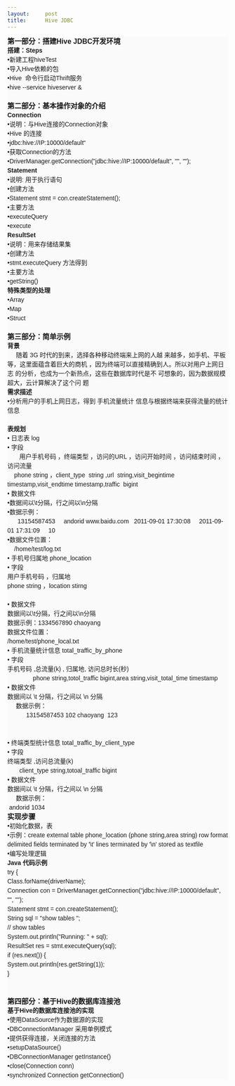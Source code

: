 ```yaml
---
layout:     post
title:      Hive JDBC
---
```

<div id="article_content" class="article_content clearfix csdn-tracking-statistics" data-pid="blog" data-mod="popu_307" data-dsm="post">
								            <link rel="stylesheet" href="https://csdnimg.cn/release/phoenix/template/css/ck_htmledit_views-f76675cdea.css">
						<div class="htmledit_views" id="content_views">
                
<div style="border-width:0px;overflow:hidden;font-family:verdana, arial, helvetica, sans-serif;line-height:21px;background-color:rgb(250,250,250);">
<span class="bold" style="font-size:16px;font-weight:bold;">第一部分：搭建Hive JDBC开发环境</span></div>
<div style="border-width:0px;overflow:hidden;font-family:verdana, arial, helvetica, sans-serif;line-height:21px;background-color:rgb(250,250,250);">
<div class="O" style="border-width:0px;overflow:hidden;">
<span class="bold" style="font-weight:bold;">搭建：<span lang="en-us" xml:lang="en-us">Steps</span></span></div>
<div class="O" style="border-width:0px;overflow:hidden;">
<div class="O" style="border-width:0px;overflow:hidden;">
•新建工程hiveTest</div>
<div class="O" style="border-width:0px;overflow:hidden;">
•导入Hive依赖的包</div>
<div class="O" style="border-width:0px;overflow:hidden;">
•Hive  命令行启动Thrift服务</div>
<div class="O1" style="border-width:0px;overflow:hidden;">
•hive --service hiveserver &amp;</div>
<div class="O1" style="border-width:0px;overflow:hidden;">
<div class="O" style="border-width:0px;overflow:hidden;">
<div style="border-width:0px;overflow:hidden;">        </div>
<div style="border-width:0px;overflow:hidden;"><span class="bold" style="font-size:16px;font-weight:bold;">第二部分：基本操作对象的介绍</span></div>
<div style="border-width:0px;overflow:hidden;">
<div class="O" style="border-width:0px;overflow:hidden;">
<span class="bold" lang="en-us" style="font-weight:bold;" xml:lang="en-us">Connection</span></div>
</div>
<div style="border-width:0px;overflow:hidden;">
<div class="O" style="border-width:0px;overflow:hidden;">
•说明：与Hive连接的Connection对象</div>
<div class="O" style="border-width:0px;overflow:hidden;">
•Hive 的连接</div>
<div class="O1" style="border-width:0px;overflow:hidden;">
•jdbc:hive://IP:10000/default“</div>
<div class="O" style="border-width:0px;overflow:hidden;">
•获取Connection的方法</div>
<div class="O1" style="border-width:0px;overflow:hidden;">
•DriverManager.getConnection("jdbc:hive://IP:10000/default", "", "");</div>
<div class="O1" style="border-width:0px;overflow:hidden;">
<div class="O" style="border-width:0px;overflow:hidden;">
<span class="bold" lang="en-us" style="font-weight:bold;" xml:lang="en-us">Statement</span></div>
<div style="border-width:0px;overflow:hidden;">
<div class="O" style="border-width:0px;overflow:hidden;">
•说明: 用于执行语句</div>
<div class="O" style="border-width:0px;overflow:hidden;">
•创建方法</div>
<div class="O1" style="border-width:0px;overflow:hidden;">
•Statement stmt = con.createStatement();</div>
<div class="O" style="border-width:0px;overflow:hidden;">
•主要方法</div>
<div class="O1" style="border-width:0px;overflow:hidden;">
•executeQuery</div>
<div class="O1" style="border-width:0px;overflow:hidden;">
•execute</div>
<div class="O1" style="border-width:0px;overflow:hidden;">
<div class="O" style="border-width:0px;overflow:hidden;">
<span class="bold" lang="en-us" style="font-weight:bold;" xml:lang="en-us">ResultSet</span></div>
<div class="O" style="border-width:0px;overflow:hidden;">
<div class="O" style="border-width:0px;overflow:hidden;">
•说明：用来存储结果集</div>
<div class="O" style="border-width:0px;overflow:hidden;">
•创建方法</div>
<div class="O1" style="border-width:0px;overflow:hidden;">
•stmt.executeQuery 方法得到</div>
<div class="O" style="border-width:0px;overflow:hidden;">
•主要方法</div>
<div class="O1" style="border-width:0px;overflow:hidden;">
•getString()</div>
</div>
<div class="O" style="border-width:0px;overflow:hidden;">
<div class="O" style="border-width:0px;overflow:hidden;">
<span class="bold" style="font-weight:bold;">特殊类型的处理</span></div>
<div class="O" style="border-width:0px;overflow:hidden;">
<div style="border-width:0px;overflow:hidden;">•Array</div>
<div style="border-width:0px;overflow:hidden;">•Map</div>
<div style="border-width:0px;overflow:hidden;">•Struct</div>
<div style="border-width:0px;overflow:hidden;">
<div class="O" style="border-width:0px;overflow:hidden;">
<div style="border-width:0px;overflow:hidden;">        </div>
<div style="border-width:0px;overflow:hidden;"><span class="bold" style="font-size:16px;font-weight:bold;">第三部分：简单示例</span></div>
<div style="border-width:0px;overflow:hidden;">
<div class="O" style="border-width:0px;overflow:hidden;">
<span class="bold" style="font-weight:bold;">背景</span></div>
<div class="O" style="border-width:0px;overflow:hidden;">
<div style="border-width:0px;overflow:hidden;"><span>    </span> <span>随着</span> <span lang="en-us" xml:lang="en-us">3G</span> <span>时代的到来，选择各种移动终端来上网的人越</span> <span>来越多，如手机、平板等，这里面蕴含着巨大的商机</span> <span>，因为终端可以直接精确到人。所以对用户上网日志</span> <span>的分析，也成为一个新热点，这些在数据库时代是不</span> <span>可想象的，因为数据规模超大，云计算解决了这个问</span> <span>题</span></div>
<div style="border-width:0px;overflow:hidden;">
<div class="O" style="border-width:0px;overflow:hidden;">
<span class="bold" style="font-weight:bold;">需求描述</span></div>
<div class="O" style="border-width:0px;overflow:hidden;">
<div style="border-width:0px;overflow:hidden;">•分析用户的手机上网日志，得到 <span>手机流量统计 信息与根据终端来获得流量的统计信息</span></div>
<div style="border-width:0px;overflow:hidden;"> </div>
</div>
<div class="O" style="border-width:0px;overflow:hidden;">
<span class="bold" style="font-weight:bold;">表规划</span></div>
<div style="border-width:0px;overflow:hidden;">
<div class="O" style="border-width:0px;overflow:hidden;">
• <span>日志表 log</span></div>
<div class="O1" style="border-width:0px;overflow:hidden;">
• <span>字段</span></div>
<div class="O1" style="border-width:0px;overflow:hidden;">
       用户手机号码 ，终端类型 ，访问的URL ，访问开始时间 ，访问结束时间 ，访问流量</div>
<div class="O1" style="border-width:0px;overflow:hidden;">
    phone string ，client_type  string ,url  string,visit_begintime timestamp,visit_endtime timestamp,traffic  bigint</div>
<div class="O1" style="border-width:0px;overflow:hidden;">
• <span>数据文件</span></div>
<div class="O2" style="border-width:0px;overflow:hidden;">
•数据间以\t分隔，行之间以\n分隔</div>
<div class="O2" style="border-width:0px;overflow:hidden;">
•数据示例：</div>
<div class="O2" style="border-width:0px;overflow:hidden;">
      13154587453     andorid www.baidu.com   2011-09-01 17:30:08     2011-09-01 17:31:09     10</div>
<div class="O2" style="border-width:0px;overflow:hidden;">
•数据文件位置：</div>
<div class="O2" style="border-width:0px;overflow:hidden;">
    /home/test/log.txt</div>
</div>
<div class="O2" style="border-width:0px;overflow:hidden;">
<div style="border-width:0px;overflow:hidden;">
<div class="O" style="border-width:0px;overflow:hidden;">
• <span>手机号归属地 phone_location</span></div>
<div class="O1" style="border-width:0px;overflow:hidden;">
• <span>字段</span></div>
<div class="O1" style="border-width:0px;overflow:hidden;">
用户手机号码 ，归属地</div>
<div class="O1" style="border-width:0px;overflow:hidden;">
phone string ，location stirng</div>
<div class="O1" style="border-width:0px;overflow:hidden;">
 </div>
<div class="O1" style="border-width:0px;overflow:hidden;">
• <span>数据文件</span></div>
<div class="O2" style="border-width:0px;overflow:hidden;">
数据间以\t分隔，行之间以\n分隔</div>
<div class="O2" style="border-width:0px;overflow:hidden;">
数据示例：1334567890 chaoyang</div>
<div class="O2" style="border-width:0px;overflow:hidden;">
数据文件位置：</div>
<div class="O2" style="border-width:0px;overflow:hidden;">
/home/test/phone_local.txt</div>
<div class="O2" style="border-width:0px;overflow:hidden;">
<div style="border-width:0px;overflow:hidden;">
<div class="O" style="border-width:0px;overflow:hidden;">
• <span>手机流量统计信息 total_traffic_by_phone</span></div>
<div class="O1" style="border-width:0px;overflow:hidden;">
• <span>字段</span></div>
<div class="O" style="border-width:0px;overflow:hidden;">
手机号码 ,总流量(k) , 归属地, 访问总时长(秒)</div>
<div class="O" style="border-width:0px;overflow:hidden;">
               phone string,totol_traffic bigint,area string,visit_total_time timestamp<span></span></div>
<div class="O1" style="border-width:0px;overflow:hidden;">
• <span>数据文件</span></div>
<div class="O2" style="border-width:0px;overflow:hidden;">
<span>数据间以 \t 分隔，行之间以 \n 分隔</span></div>
<div class="O" style="border-width:0px;overflow:hidden;">
     数据示例：</div>
<div class="O" style="border-width:0px;overflow:hidden;">
           13154587453 102 chaoyang  123</div>
<div class="O" style="border-width:0px;overflow:hidden;">
 </div>
<div class="O" style="border-width:0px;overflow:hidden;">
 
<div style="border-width:0px;overflow:hidden;">
<div class="O" style="border-width:0px;overflow:hidden;">
• <span>终端类型统计信息 total_traffic_by_client_type</span></div>
<div class="O1" style="border-width:0px;overflow:hidden;">
• <span>字段</span></div>
<div class="O" style="border-width:0px;overflow:hidden;">
终端类型 ,访问总流量(k)</div>
<div class="O1" style="border-width:0px;overflow:hidden;">
       client_type string,totoal_traffic bigint</div>
<div class="O1" style="border-width:0px;overflow:hidden;">
• <span>数据文件</span></div>
<div class="O2" style="border-width:0px;overflow:hidden;">
<span>数据间以 \t 分隔，行之间以 \n 分隔</span></div>
<div class="O" style="border-width:0px;overflow:hidden;">
     数据示例：</div>
<div class="O" style="border-width:0px;overflow:hidden;">
 andorid 1034</div>
<div class="O" style="border-width:0px;overflow:hidden;">
<div class="O" style="border-width:0px;overflow:hidden;">
<span class="bold" style="font-size:16px;font-weight:bold;">实现步骤</span></div>
<div style="border-width:0px;overflow:hidden;">
<div class="O" style="border-width:0px;overflow:hidden;">
•初始化数据，表</div>
<div class="O1" style="border-width:0px;overflow:hidden;">
•示例：create external table phone_location (phone string,area string) row format delimited fields terminated by '\t' lines terminated by '\n' stored as textfile</div>
<div class="O" style="border-width:0px;overflow:hidden;">
•编写处理逻辑</div>
<div class="O" style="border-width:0px;overflow:hidden;">
<div class="O" style="border-width:0px;overflow:hidden;">
<span class="bold" style="font-weight:bold;"><span lang="en-us" xml:lang="en-us">Java </span>代码示例</span></div>
<div class="O" style="border-width:0px;overflow:hidden;">
<div style="border-width:0px;overflow:hidden;"><span lang="en-us" xml:lang="en-us">try {</span></div>
<div style="border-width:0px;overflow:hidden;"><span lang="en-us" xml:lang="en-us">Class.forName(driverName);</span></div>
<div style="border-width:0px;overflow:hidden;"><span lang="en-us" xml:lang="en-us">Connection con = DriverManager.getConnection("jdbc:hive://IP:10000/default", "", "");</span></div>
<div style="border-width:0px;overflow:hidden;"><span lang="en-us" xml:lang="en-us">Statement stmt = con.createStatement();</span></div>
<div style="border-width:0px;overflow:hidden;"><span lang="en-us" xml:lang="en-us">String sql = "show tables ";</span></div>
<div style="border-width:0px;overflow:hidden;"><span lang="en-us" xml:lang="en-us">// show tables</span></div>
<div style="border-width:0px;overflow:hidden;"><span lang="en-us" xml:lang="en-us">System.out.println("Running: " + sql);</span></div>
<div style="border-width:0px;overflow:hidden;"><span lang="en-us" xml:lang="en-us">ResultSet res = stmt.executeQuery(sql);</span></div>
<div style="border-width:0px;overflow:hidden;"><span lang="en-us" xml:lang="en-us">if (res.next()) {</span></div>
<div style="border-width:0px;overflow:hidden;"><span lang="en-us" xml:lang="en-us">System.out.println(res.getString(1));</span></div>
<div style="border-width:0px;overflow:hidden;"><span lang="en-us" xml:lang="en-us">}</span></div>
<div style="border-width:0px;overflow:hidden;"> </div>
</div>
<div class="O" style="border-width:0px;overflow:hidden;">
<div style="border-width:0px;overflow:hidden;">        </div>
<div style="border-width:0px;overflow:hidden;"><span class="bold" style="font-size:16px;font-weight:bold;">第四部分：基于Hive的数据库连接池</span></div>
<div style="border-width:0px;overflow:hidden;">
<div class="O" style="border-width:0px;overflow:hidden;">
<span class="bold" style="font-weight:bold;">基于<span lang="en-us" xml:lang="en-us">Hive</span>的数据库连接池的实现</span></div>
<div class="O" style="border-width:0px;overflow:hidden;">
<div style="border-width:0px;overflow:hidden;">•使用DataSource作为数据源的实现</div>
<div style="border-width:0px;overflow:hidden;">•DBConnectionManager 采用单例模式</div>
<div style="border-width:0px;overflow:hidden;">•提供获得连接，关闭连接的方法</div>
<div style="border-width:0px;overflow:hidden;">
<div class="O" style="border-width:0px;overflow:hidden;">
<div style="border-width:0px;overflow:hidden;">•setupDataSource()</div>
<div style="border-width:0px;overflow:hidden;">•DBConnectionManager getInstance()</div>
<div style="border-width:0px;overflow:hidden;">•close(Connection conn)</div>
<div style="border-width:0px;overflow:hidden;">•synchronized Connection getConnection()</div>
</div>
</div>
</div>
</div>
</div>
</div>
</div>
</div>
</div>
</div>
</div>
</div>
</div>
</div>
</div>
</div>
</div>
</div>
</div>
</div>
</div>
</div>
</div>
</div>
</div>
</div>
</div>
</div>
</div>
            </div>
                </div>